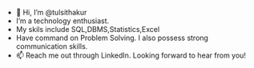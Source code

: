 - 👋 Hi, I’m @tulsithakur
-    I’m a technology enthusiast.
-    My skils include SQL,DBMS,Statistics,Excel
-    Have command on Problem Solving. I also possess strong communication skills.
- 📫 Reach me out through LinkedIn. Looking forward to hear from you!

<!---
tulsithakur/tulsithakur is a ✨ special ✨ repository because its `README.md` (this file) appears on your GitHub profile.
You can click the Preview link to take a look at your changes.
--->
